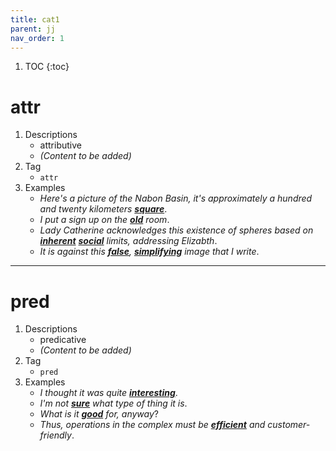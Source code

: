 ```yaml
---
title: cat1
parent: jj
nav_order: 1
---
```

1. TOC
{:toc}

# attr

1. Descriptions
    - attributive
    - *(Content to be added)*
2. Tag
    - `attr`
3. Examples
    - *Here's a picture of the Nabon Basin, it's approximately a hundred and twenty kilometers <ins>**square**</ins>*. 
    - *I put a sign up on the <ins>**old**</ins> room*. 
    - *Lady Catherine acknowledges this existence of spheres based on <ins>**inherent**</ins> <ins>**social**</ins> limits, addressing Elizabth*.
    - *It is against this <ins>**false**</ins>, <ins>**simplifying**</ins> image that I write*.

---

# pred

1. Descriptions
    - predicative
    - *(Content to be added)*
2. Tag
    - `pred`
3. Examples
    - *I thought it was quite <ins>**interesting**</ins>*. 
    - *I'm not <ins>**sure**</ins> what type of thing it is*. 
    - *What is it <ins>**good**</ins> for, anyway*?
    - *Thus, operations in the complex must be <ins>**efficient**</ins> and customer-friendly*.
